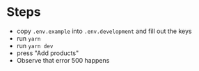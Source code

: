 # Steps

- copy `.env.example` into `.env.development` and fill out the keys
- run `yarn`
- run `yarn dev`
- press "Add products"
- Observe that error 500 happens
